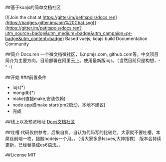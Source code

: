 ##基于koajs的简单文档社区

[![Join the chat at https://gitter.im/petitspois/docs.ren](https://badges.gitter.im/Join%20Chat.svg)](https://gitter.im/petitspois/docs.ren?utm_source=badge&utm_medium=badge&utm_campaign=pr-badge&utm_content=badge)
Based vuejs, koajs build Documentation Community

##简介
Docs.ren 一个微文档微社区，以npmjs.com, github.com等，中文项目简介为主要方向。目前部署在阿里云上。使用最新版iojs。（当然目前只是构想，- ^ -）

##开始
###前置条件
* iojs(*)
* mongdb(*)
* make(直接make,安装依赖)
* node app或make start(pm2启动，本地不建议)
* 完成

##线上以及预览地址
[Docs文档社区](http://www.docs.ren)

##吐槽
代码仅供参考，后果自负。自认为代码写的比较烂，大家就不要吐槽，本屌丝前端一枚，接触nodejs一个月。。（请大家多多Issues,大神指教）
版本会持续更新，已经替换成es6语法。。

##License
MIT

